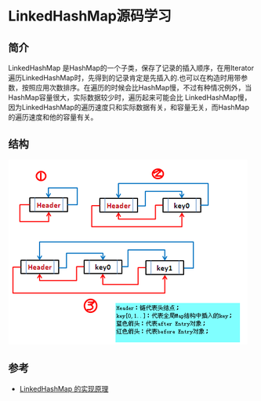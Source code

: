 # LinkedHashMap源码学习

## 简介

LinkedHashMap 是HashMap的一个子类，保存了记录的插入顺序，在用Iterator遍历LinkedHashMap时，先得到的记录肯定是先插入的.也可以在构造时用带参数，按照应用次数排序。在遍历的时候会比HashMap慢，不过有种情况例外，当HashMap容量很大，实际数据较少时，遍历起来可能会比 LinkedHashMap慢，因为LinkedHashMap的遍历速度只和实际数据有关，和容量无关，而HashMap的遍历速度和他的容量有关。


##  结构

![](../images/linkedhashmap-1.gif)


## 参考

- [LinkedHashMap 的实现原理](http://wiki.jikexueyuan.com/project/java-collection/linkedhashmap.html)
